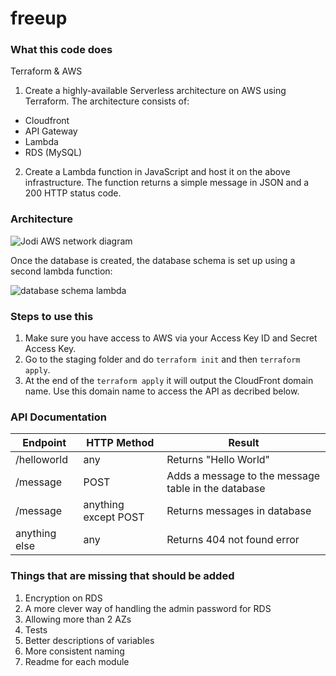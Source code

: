 # freeup

### What this code does

Terraform & AWS
1. Create a highly-available Serverless architecture on AWS using Terraform. The architecture consists of:
- Cloudfront
- API Gateway
- Lambda
- RDS (MySQL)

2. Create a Lambda function in JavaScript and host it on the above infrastructure. The function returns a simple message in JSON and a 200 HTTP status code.

### Architecture

![Jodi AWS network diagram](https://user-images.githubusercontent.com/1429757/75953389-24511900-5ea9-11ea-925d-a0e890af273a.jpeg)

Once the database is created, the database schema is set up using a second lambda function:

![database schema lambda](https://user-images.githubusercontent.com/1429757/76953207-3e0d4a00-6906-11ea-931c-c9a20b131f80.jpeg)

### Steps to use this
1. Make sure you have access to AWS via your Access Key ID and Secret Access Key.
2. Go to the staging folder and do `terraform init` and then `terraform apply`.
3. At the end of the `terraform apply` it will output the CloudFront domain name.  Use this domain name to access the API as decribed below.


### API Documentation
| Endpoint         | HTTP Method              | Result  |
| ---------------- |--------------------------| ------- |
| /helloworld      | any                      | Returns "Hello World" |
| /message         | POST                     | Adds a message to the message table in the database |
| /message         | anything except POST     | Returns messages in database |
| anything else    | any                      | Returns 404 not found error |



### Things that are missing that should be added
1. Encryption on RDS
2. A more clever way of handling the admin password for RDS
3. Allowing more than 2 AZs
4. Tests
5. Better descriptions of variables
6. More consistent naming
7. Readme for each module


